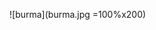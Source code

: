 ![burma](burma.jpg =100%x200)

<a href="https://github.com/" class="nav-link"><i class="fa-brands fa-github"></i></a>
